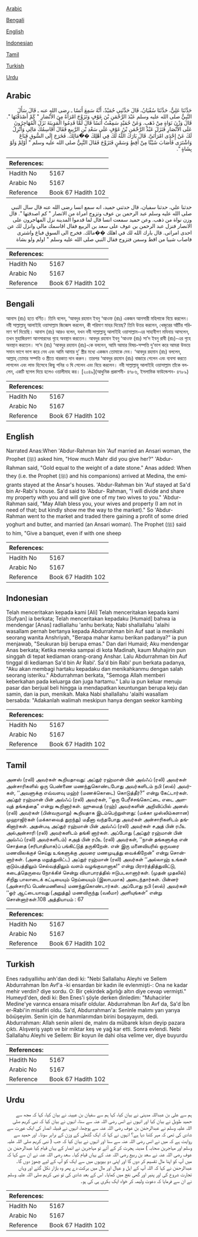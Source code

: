 [Arabic](#arabic)

[Bengali](#bengali)

[English](#english)

[Indonesian](#indonesian)

[Tamil](#tamil)

[Turkish](#turkish)

[Urdu](#urdu)

## Arabic


<div dir="rtl" lang="ar" style={{fontSize:'larger',backgroundColor:'#f8f9fa',padding:20}}>
حَدَّثَنَا عَلِيٌّ، حَدَّثَنَا سُفْيَانُ، قَالَ حَدَّثَنِي حُمَيْدٌ، أَنَّهُ سَمِعَ أَنَسًا ـ رضى الله عنه ـ قَالَ سَأَلَ النَّبِيُّ صلى الله عليه وسلم عَبْدَ الرَّحْمَنِ بْنَ عَوْفٍ وَتَزَوَّجَ امْرَأَةً مِنَ الأَنْصَارِ ‏"‏ كَمْ أَصْدَقْتَهَا ‏"‏‏.‏ قَالَ وَزْنَ نَوَاةٍ مِنْ ذَهَبٍ‏.‏ وَعَنْ حُمَيْدٍ سَمِعْتُ أَنَسًا قَالَ لَمَّا قَدِمُوا الْمَدِينَةَ نَزَلَ الْمُهَاجِرُونَ عَلَى الأَنْصَارِ فَنَزَلَ عَبْدُ الرَّحْمَنِ بْنُ عَوْفٍ عَلَى سَعْدِ بْنِ الرَّبِيعِ فَقَالَ أُقَاسِمُكَ مَالِي وَأَنْزِلُ لَكَ عَنْ إِحْدَى امْرَأَتَىَّ‏.‏ قَالَ بَارَكَ اللَّهُ لَكَ فِي أَهْلِكَ ��َمَالِكَ‏.‏ فَخَرَجَ إِلَى السُّوقِ فَبَاعَ وَاشْتَرَى فَأَصَابَ شَيْئًا مِنْ أَقِطٍ وَسَمْنٍ فَتَزَوَّجَ فَقَالَ النَّبِيُّ صلى الله عليه وسلم ‏"‏ أَوْلِمْ وَلَوْ بِشَاةٍ ‏"‏‏.‏
</div>
<div style={{backgroundColor:'#f8f9fa',padding:20, marginBottom: 10}}><table> <thead> <tr> <th>References:</th> <th></th> </tr> </thead> <tbody><tr><td>Hadith No</td><td>5167</td></tr><tr><td>Arabic No</td><td>5167</td></tr><tr><td>Reference</td><td>Book 67 Hadith 102</td></tr></tbody></table></div>


<div dir="rtl" lang="ar" style={{fontSize:'larger',backgroundColor:'#f8f9fa',padding:20}}>
حدثنا علي، حدثنا سفيان، قال حدثني حميد، انه سمع انسا رضى الله عنه قال سال النبي صلى الله عليه وسلم عبد الرحمن بن عوف وتزوج امراة من الانصار " كم اصدقتها ". قال وزن نواة من ذهب. وعن حميد سمعت انسا قال لما قدموا المدينة نزل المهاجرون على الانصار فنزل عبد الرحمن بن عوف على سعد بن الربيع فقال اقاسمك مالي وانزل لك عن احدى امراتى. قال بارك الله لك في اهلك ��مالك. فخرج الى السوق فباع واشترى فاصاب شييا من اقط وسمن فتزوج فقال النبي صلى الله عليه وسلم " اولم ولو بشاة
</div>
<div style={{backgroundColor:'#f8f9fa',padding:20, marginBottom: 10}}><table> <thead> <tr> <th>References:</th> <th></th> </tr> </thead> <tbody><tr><td>Hadith No</td><td>5167</td></tr><tr><td>Arabic No</td><td>5167</td></tr><tr><td>Reference</td><td>Book 67 Hadith 102</td></tr></tbody></table></div>

## Bengali


<div dir="ltr" lang="bn" style={{fontSize:'larger',backgroundColor:'#f8f9fa',padding:20}}>
আনাস (রাঃ) হতে বর্ণিত। তিনি বলেন, ‘আবদুর রহমান ইবনু ‘আওফ (রাঃ) একজন আনসারী মহিলাকে বিয়ে করলেন। নবী সাল্লাল্লাহু আলাইহি ওয়াসাল্লাম জিজ্ঞেস করলেন, কী পরিমাণ মাহর দিয়েছ? তিনি উত্তর করলেন, খেজুরের আঁটির পরিমাণ স্বর্ণ দিয়েছি। আনাস (রাঃ) আরও বলেন, যখন নবী সাল্লাল্লাহু আলাইহি ওয়াসাল্লাম-এর সাহাবীগণ মদিনায় আসলেন, তখন মুহাজিরগণ আনসারদের গৃহে অবস্থান করতেন। আবদুর রহমান ইবনু ‘আওফ (রাঃ) সা’দ ইবনু রাবী (রাঃ)-এর গৃহে অবস্থান করতেন। সা‘দ (রাঃ) ‘আবদুর রহমান (রাঃ)-কে বললেন, আমি আমার বিষয়-সম্পত্তি দু’ভাগ করে আমরা উভয়ে সমান ভাগে ভাগ করে নেব এবং আমি আমার দু’ স্ত্রীর মধ্যে একজন তোমাকে দেব। ‘আবদুর রহমান (রাঃ) বললেন, আল্লাহ্ তোমার সম্পত্তি ও স্ত্রীতে বারকাত দান করুন। তারপর ‘আবদুর রহমান (রাঃ) বাজারে গেলেন এবং ব্যবসা করতে লাগলেন এবং লাভ হিসেবে কিছু পনির ও ঘি পেলেন এবং বিয়ে করলেন। নবী সাল্লাল্লাহু আলাইহি ওয়াসাল্লাম তাঁকে বললেন, একটি ছাগল দিয়ে হলেও ওয়ালীমাহ কর। [২০৪৯](আধুনিক প্রকাশনী- ৪৭৮৬, ইসলামিক ফাউন্ডেশন- ৪৭৮৯)
</div>
<div style={{backgroundColor:'#f8f9fa',padding:20, marginBottom: 10}}><table> <thead> <tr> <th>References:</th> <th></th> </tr> </thead> <tbody><tr><td>Hadith No</td><td>5167</td></tr><tr><td>Arabic No</td><td>5167</td></tr><tr><td>Reference</td><td>Book 67 Hadith 102</td></tr></tbody></table></div>

## English


<div dir="ltr" lang="en" style={{fontSize:'larger',backgroundColor:'#f8f9fa',padding:20}}>
Narrated Anas:When 'Abdur-Rahman bin 'Auf married an Ansari woman, the Prophet (ﷺ) asked him, "How much Mahr did you give her?" 'Abdur-Rahman said, "Gold equal to the weight of a date stone." Anas added: When they (i.e. the Prophet (ﷺ) and his companions) arrived at Medina, the emigrants stayed at the Ansar's houses. 'Abdur-Rahman bin 'Auf stayed at Sa'd bin Ar-Rabi's house. Sa'd said to 'Abdur- Rahman, "I will divide and share my property with you and will give one of my two wives to you." 'Abdur-Rahman said, "May Allah bless you, your wives and property (I am not in need of that; but kindly show me the way to the market)." So 'Abdur-Rahman went to the market and traded there gaining a profit of some dried yoghurt and butter, and married (an Ansari woman). The Prophet (ﷺ) said to him, "Give a banquet, even if with one sheep
</div>
<div style={{backgroundColor:'#f8f9fa',padding:20, marginBottom: 10}}><table> <thead> <tr> <th>References:</th> <th></th> </tr> </thead> <tbody><tr><td>Hadith No</td><td>5167</td></tr><tr><td>Arabic No</td><td>5167</td></tr><tr><td>Reference</td><td>Book 67 Hadith 102</td></tr></tbody></table></div>

## Indonesian


<div dir="ltr" lang="id" style={{fontSize:'larger',backgroundColor:'#f8f9fa',padding:20}}>
Telah menceritakan kepada kami [Ali] Telah menceritakan kepada kami [Sufyan] ia berkata; Telah menceritakan kepadaku [Humaid] bahwa ia mendengar [Anas] radliallahu 'anhu berkata; Nabi shallallahu 'alaihi wasallam pernah bertanya kepada Abdurrahman bin Auf saat ia menikahi seorang wanita Anshriyah, "Berapa mahar kamu berikan padanya?" ia pun menjawab, "Seukuran biji berupa emas." Dan dari Humaid; Aku mendengar Anas berkata; Ketika mereka sampai di kota Madinah, kaum Muhajirin pun singgah di tepat kediaman orang-orang Anshar. Lalu Abdurrahman bin Auf tinggal di kediaman Sa'd bin Ar Rabi'. Sa'd bin Rabi' pun berkata padanya, "Aku akan membagi hartaku kepadaku dan menikahkanmu dengan salah seorang isteriku." Abdurrahman berkata, "Semoga Allah memberi keberkahan pada keluarga dan juga hartamu." Lalu ia pun keluar menuju pasar dan berjual beli hingga ia mendapatkan keuntungan berupa keju dan samin, dan ia pun, menikah. Maka Nabi shallallahu 'alaihi wasallam bersabda: "Adakanlah walimah meskipun hanya dengan seekor kambing
</div>
<div style={{backgroundColor:'#f8f9fa',padding:20, marginBottom: 10}}><table> <thead> <tr> <th>References:</th> <th></th> </tr> </thead> <tbody><tr><td>Hadith No</td><td>5167</td></tr><tr><td>Arabic No</td><td>5167</td></tr><tr><td>Reference</td><td>Book 67 Hadith 102</td></tr></tbody></table></div>

## Tamil


<div dir="ltr" lang="ta" style={{fontSize:'larger',backgroundColor:'#f8f9fa',padding:20}}>
அனஸ் (ரலி) அவர்கள் கூறியதாவது: அப்துர் ரஹ்மான் பின் அவ்ஃப் (ரலி) அவர்கள் அன்சாரிகளில் ஒரு பெண்ணை மணந்துகொண்டபோது அவர்களிடம் நபி (ஸல்) அவர்கள், ‘‘அவளுக்கு எவ்வளவு மஹ்ர் (மணக்கொடை) கொடுத்தீர்?” என்று கேட்டார்கள். அப்துர் ரஹ்மான் பின் அவ்ஃப் (ரலி) அவர்கள், ‘‘ஒரு பேரீச்சங்கொட்டை எடை அளவுத் தங்கத்தை” என்று கூறினார்கள். ஹுமைத் (ரஹ்) அவர்களின் அறிவிப்பில் அனஸ் (ரலி) அவர்கள் (பின்வருமாறு) கூறியதாக இடம்பெற்றுள்ளது: (மக்கா முஸ்லிம்களான) முஹாஜிர்கள் (மக்காவைத் துறந்து) மதீனா வந்தபோது அவர்கள் அன்சாரிகளிடம் தங்கினார்கள். அதன்படி அப்துர் ரஹ்மான் பின் அவ்ஃப் (ரலி) அவர்கள் சஅத் பின் ரபீஉ அல்அன்சாரி (ரலி) அவர்களிடம் தங்கி னார்கள். அப்போது (அப்துர் ரஹ்மான் பின் அவ்ஃப் (ரலி) அவர்களிடம்) சஅத் பின் ரபீஉ (ரலி) அவர்கள், ‘‘நான் தங்களுக்கு என் சொத்தை (சரிபாதியாக)ப் பங்கிட்டுத் தருகிறேன். என் இரு மனைவியரில் ஒருவரை மணவிலக்குச் செய்து உங்களுக்கு அவரை மணமுடித்து வைக்கிறேன்” என்று சொன்னார்கள். (அதை மறுத்துவிட்ட) அப்துர் ரஹ்மான் (ரலி) அவர்கள் ‘‘அல்லாஹ் உங்கள் குடும்பத்திலும் செல்வத்திலும் வளம் வழங்குவானாக!” என்று பிரார்த்தித்துவிட்டு, கடைத்தெருவை நோக்கிச் சென்று வியாபாரத்தில் ஈடுபடலானார்கள். (முதன் முதலில்) சிறிது பாலாடைக் கட்டியையும் நெய்யையும் (இலாபமாக) அடைந்தார்கள். பின்னர் (அன்சாரிப் பெண்மணியை) மணந்துகொண்டார்கள். அப்போது நபி (ஸல்) அவர்கள் ‘‘ஓர் ஆட்டையாவது (அறுத்து) மணவிருந்து (வலீமா) அளியுங்கள்” என்று சொன்னார்கள்.108 அத்தியாயம் : 67
</div>
<div style={{backgroundColor:'#f8f9fa',padding:20, marginBottom: 10}}><table> <thead> <tr> <th>References:</th> <th></th> </tr> </thead> <tbody><tr><td>Hadith No</td><td>5167</td></tr><tr><td>Arabic No</td><td>5167</td></tr><tr><td>Reference</td><td>Book 67 Hadith 102</td></tr></tbody></table></div>

## Turkish


<div dir="ltr" lang="tr" style={{fontSize:'larger',backgroundColor:'#f8f9fa',padding:20}}>
Enes radıyalliıhu anh'dan dedi ki: "Nebi Sallallahu Aleyhi ve Sellem Abdurrahman İbn Avf'a -ki ensardan bir kadın ile evlenmişti-: Ona ne kadar mehir verdin? diye sordu. O: Bir çekirdek ağırlığı altın diye cevap vermişti." Humeyd'den, dedi ki: Ben Enes'i şöyle derken dinledim: "Muhacirler Medine'ye varınca ensara misafir oldular. Abdurrahman İbn Avf da, Sa'd İbn er-Rabi'in misafiri oldu. Sa'd, Abdurrahman'a: Seninle malımı yarı yarıya böıüşeyim. Senin için de hanımlarımdan birini boşayayım, dedi. Abdurrahman: Allah senin aileni de, malını da mübarek kılsın deyip pazara çıktı. Alışveriş yaptı ve bir miktar keş ve yağ kar etti. Sonra evlendi. Nebi Sallallahu Aleyhi ve Sellem: Bir koyun ile dahi olsa velime ver, diye buyurdu
</div>
<div style={{backgroundColor:'#f8f9fa',padding:20, marginBottom: 10}}><table> <thead> <tr> <th>References:</th> <th></th> </tr> </thead> <tbody><tr><td>Hadith No</td><td>5167</td></tr><tr><td>Arabic No</td><td>5167</td></tr><tr><td>Reference</td><td>Book 67 Hadith 102</td></tr></tbody></table></div>

## Urdu


<div dir="rtl" lang="ur" style={{fontSize:'larger',backgroundColor:'#f8f9fa',padding:20}}>
ہم سے علی بن عبداللہ مدینی نے بیان کیا، کہا ہم سے سفیان بن عیینہ نے بیان کیا، کہا کہ مجھ سے حمید طویل نے بیان کیا اور انہوں نے انس رضی اللہ عنہ سے سنا، انہوں نے بیان کیا کہ نبی کریم صلی اللہ علیہ وسلم نے عبدالرحمٰن بن عوف رضی اللہ عنہ سے پوچھا، انہوں نے قبیلہ انصار کی ایک عورت سے شادی کی تھی کہ مہر کتنا دیا ہے؟ انہوں نے کہا کہ ایک گٹھلی کے وزن کے برابر سونا۔ اور حمید سے روایت ہے کہ میں نے انس رضی اللہ عنہ سے سنا اور انہوں نے بیان کیا کہ جب ( نبی کریم صلی اللہ علیہ وسلم اور مہاجرین صحابہ ) مدینہ ہجرت کر کے آئے تو مہاجرین نے انصار کے یہاں قیام کیا عبدالرحمٰن بن عوف رضی اللہ عنہ نے سعد بن ربیع رضی اللہ عنہ کے یہاں قیام کیا۔ سعد رضی اللہ عنہ نے ان سے کہا کہ میں آپ کو اپنا مال تقسیم کر دوں گا اور اپنی دو بیویوں میں سے ایک کو آپ کے لیے چھوڑ دوں گا۔ عبدالرحمٰن نے کہا کہ اللہ آپ کے اہل و عیال اور مال میں برکت دے پھر وہ بازار نکل گئے اور وہاں تجارت شروع کی اور پنیر اور گھی نفع میں کمایا۔ اس کے بعد شادی کی تو نبی کریم صلی اللہ علیہ وسلم نے ان سے فرمایا کہ دعوت ولیمہ کر خواہ ایک بکری ہی کی ہو۔
</div>
<div style={{backgroundColor:'#f8f9fa',padding:20, marginBottom: 10}}><table> <thead> <tr> <th>References:</th> <th></th> </tr> </thead> <tbody><tr><td>Hadith No</td><td>5167</td></tr><tr><td>Arabic No</td><td>5167</td></tr><tr><td>Reference</td><td>Book 67 Hadith 102</td></tr></tbody></table></div>